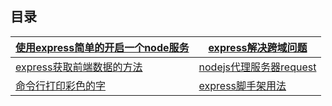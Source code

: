 ## 目录

| [使用express简单的开启一个node服务](https://github.com/wgjh5/Express-notes/blob/master/%E4%BD%BF%E7%94%A8express%E7%AE%80%E5%8D%95%E7%9A%84%E5%BC%80%E5%90%AF%E4%B8%80%E4%B8%AAnode%E6%9C%8D%E5%8A%A1.md) | [express解决跨域问题](https://github.com/wgjh5/Express-notes/blob/master/express%E8%A7%A3%E5%86%B3%E8%B7%A8%E5%9F%9F%E9%97%AE%E9%A2%98.md) |
| ------------------------------------------------------------ | ------------------------------------------------------------ |
| [express获取前端数据的方法](https://github.com/wgjh5/Express-notes/blob/master/express%E8%8E%B7%E5%8F%96%E6%95%B0%E6%8D%AE%E7%9A%84%E6%96%B9%E6%B3%95.md) | [nodejs代理服务器request](https://github.com/wgjh5/Express-notes/blob/master/nodejs%E4%BB%A3%E7%90%86%E6%9C%8D%E5%8A%A1%E5%99%A8request.md) |
| [命令行打印彩色的字](https://github.com/wgjh5/Express-notes/blob/master/nodejs%E4%BB%A3%E7%90%86%E6%9C%8D%E5%8A%A1%E5%99%A8request.md) | [express脚手架用法](./express脚手架用法.md)                  |

